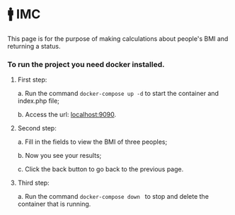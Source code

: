 ﻿# :mens: IMC

This page is for the purpose of making calculations about people's BMI and returning a status.

### To run the project you need docker installed.

1. First step:

    a. Run the command ``` docker-compose up -d ``` to start the container and index.php file;
    
    b. Access the url: [localhost:9090](http://localhost:9090/).
    
2. Second step:

    a. Fill in the fields to view the BMI of three peoples;
    
    b. Now you see your results;
    
    c. Click the back button to go back to the previous page.
    
3. Third step:

    a. Run the command ``` docker-compose down  ``` to stop and delete the container that is running.
